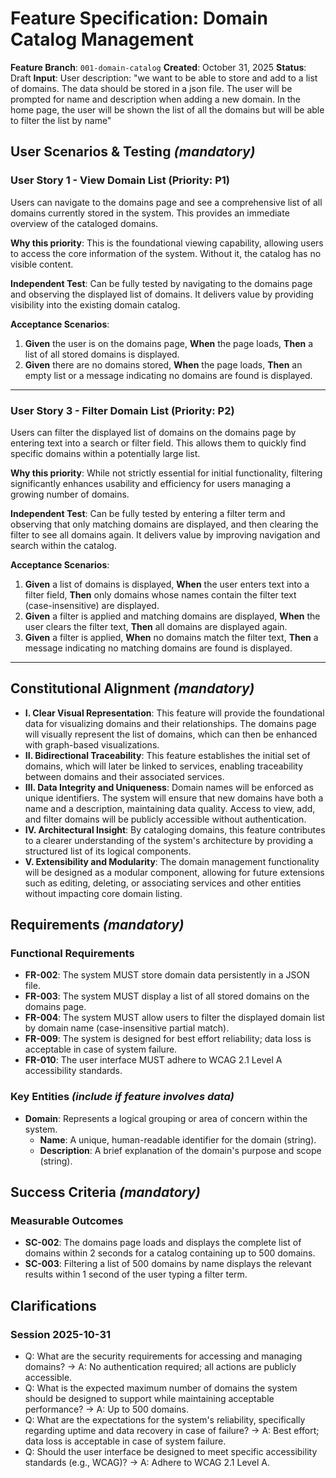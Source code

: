 # Feature Specification: Domain Catalog Management

**Feature Branch**: `001-domain-catalog`
**Created**: October 31, 2025
**Status**: Draft
**Input**: User description: "we want to be able to store and add to a list of domains. The data should be stored in a json file. The user will be prompted for name and description when adding a new domain. In the home page, the user will be shown the list of all the domains but will be able to filter the list by name"

## User Scenarios & Testing *(mandatory)*

### User Story 1 - View Domain List (Priority: P1)

Users can navigate to the domains page and see a comprehensive list of all domains currently stored in the system. This provides an immediate overview of the cataloged domains.

**Why this priority**: This is the foundational viewing capability, allowing users to access the core information of the system. Without it, the catalog has no visible content.

**Independent Test**: Can be fully tested by navigating to the domains page and observing the displayed list of domains. It delivers value by providing visibility into the existing domain catalog.

**Acceptance Scenarios**:

1.  **Given** the user is on the domains page, **When** the page loads, **Then** a list of all stored domains is displayed.
2.  **Given** there are no domains stored, **When** the page loads, **Then** an empty list or a message indicating no domains are found is displayed.

---

### User Story 3 - Filter Domain List (Priority: P2)

Users can filter the displayed list of domains on the domains page by entering text into a search or filter field. This allows them to quickly find specific domains within a potentially large list.

**Why this priority**: While not strictly essential for initial functionality, filtering significantly enhances usability and efficiency for users managing a growing number of domains.

**Independent Test**: Can be fully tested by entering a filter term and observing that only matching domains are displayed, and then clearing the filter to see all domains again. It delivers value by improving navigation and search within the catalog.

**Acceptance Scenarios**:

1.  **Given** a list of domains is displayed, **When** the user enters text into a filter field, **Then** only domains whose names contain the filter text (case-insensitive) are displayed.
2.  **Given** a filter is applied and matching domains are displayed, **When** the user clears the filter text, **Then** all domains are displayed again.
3.  **Given** a filter is applied, **When** no domains match the filter text, **Then** a message indicating no matching domains are found is displayed.

---

## Constitutional Alignment *(mandatory)*

-   **I. Clear Visual Representation**: This feature will provide the foundational data for visualizing domains and their relationships. The domains page will visually represent the list of domains, which can then be enhanced with graph-based visualizations.
-   **II. Bidirectional Traceability**: This feature establishes the initial set of domains, which will later be linked to services, enabling traceability between domains and their associated services.
-   **III. Data Integrity and Uniqueness**: Domain names will be enforced as unique identifiers. The system will ensure that new domains have both a name and a description, maintaining data quality. Access to view, add, and filter domains will be publicly accessible without authentication.
-   **IV. Architectural Insight**: By cataloging domains, this feature contributes to a clearer understanding of the system's architecture by providing a structured list of its logical components.
-   **V. Extensibility and Modularity**: The domain management functionality will be designed as a modular component, allowing for future extensions such as editing, deleting, or associating services and other entities without impacting core domain listing.

## Requirements *(mandatory)*

### Functional Requirements

-   **FR-002**: The system MUST store domain data persistently in a JSON file.
-   **FR-003**: The system MUST display a list of all stored domains on the domains page.
-   **FR-004**: The system MUST allow users to filter the displayed domain list by domain name (case-insensitive partial match).
-   **FR-009**: The system is designed for best effort reliability; data loss is acceptable in case of system failure.
-   **FR-010**: The user interface MUST adhere to WCAG 2.1 Level A accessibility standards.

### Key Entities *(include if feature involves data)*

-   **Domain**: Represents a logical grouping or area of concern within the system.
    -   **Name**: A unique, human-readable identifier for the domain (string).
    -   **Description**: A brief explanation of the domain's purpose and scope (string).

## Success Criteria *(mandatory)*

### Measurable Outcomes

-   **SC-002**: The domains page loads and displays the complete list of domains within 2 seconds for a catalog containing up to 500 domains.
-   **SC-003**: Filtering a list of 500 domains by name displays the relevant results within 1 second of the user typing a filter term.

## Clarifications

### Session 2025-10-31

- Q: What are the security requirements for accessing and managing domains? → A: No authentication required; all actions are publicly accessible.
- Q: What is the expected maximum number of domains the system should be designed to support while maintaining acceptable performance? → A: Up to 500 domains.
- Q: What are the expectations for the system's reliability, specifically regarding uptime and data recovery in case of failure? → A: Best effort; data loss is acceptable in case of system failure.
- Q: Should the user interface be designed to meet specific accessibility standards (e.g., WCAG)? → A: Adhere to WCAG 2.1 Level A.